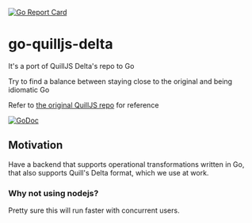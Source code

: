 [![Go Report Card](https://goreportcard.com/badge/github.com/fmpwizard/go-quilljs-delta)](https://goreportcard.com/report/github.com/fmpwizard/go-quilljs-delta)

# go-quilljs-delta

It's a port of QuillJS Delta's repo to Go

Try to find a balance between staying close to the original and being idiomatic Go

Refer to [the original QuillJS repo](https://github.com/quilljs/delta) for reference

[![GoDoc](https://godoc.org/github.com/fmpwizard/go-quilljs-delta/delta?status.svg)](https://godoc.org/github.com/fmpwizard/go-quilljs-delta/delta)

## Motivation

Have a backend that supports operational transformations written in Go, that also supports Quill's Delta format, which we 
use at work.

### Why not using nodejs?

Pretty sure this will run faster with concurrent users.